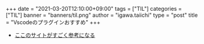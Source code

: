 +++
date = "2021-03-20T12:10:00+09:00"
tags = ["TIL"]
categories = ["TIL"]
banner = "banners/til.png"
author = "igawa.taiichi"
type = "post"
title = "Vscodeのプラグインおすすめ"
+++

- [ここのサイトがすごく参考になる](https://qiita.com/sensuikan1973/items/74cf5383c02dbcd82234)
